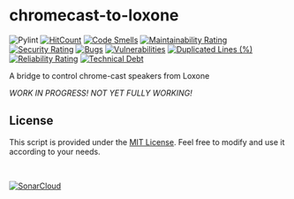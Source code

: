 # chromecast-to-loxone

![Pylint](https://github.com/marcelschreiner/chromecast-to-loxone/actions/workflows/pylint.yml/badge.svg)
[![HitCount](https://hits.dwyl.com/marcelschreiner/chromecast-to-loxone.svg?style=flat)](http://hits.dwyl.com/marcelschreiner/chromecast-to-loxone)
[![Code Smells](https://sonarcloud.io/api/project_badges/measure?project=marcelschreiner_chromecast-to-loxone&metric=code_smells)](https://sonarcloud.io/summary/new_code?id=marcelschreiner_chromecast-to-loxone)
[![Maintainability Rating](https://sonarcloud.io/api/project_badges/measure?project=marcelschreiner_chromecast-to-loxone&metric=sqale_rating)](https://sonarcloud.io/summary/new_code?id=marcelschreiner_chromecast-to-loxone)
[![Security Rating](https://sonarcloud.io/api/project_badges/measure?project=marcelschreiner_chromecast-to-loxone&metric=security_rating)](https://sonarcloud.io/summary/new_code?id=marcelschreiner_chromecast-to-loxone)
[![Bugs](https://sonarcloud.io/api/project_badges/measure?project=marcelschreiner_chromecast-to-loxone&metric=bugs)](https://sonarcloud.io/summary/new_code?id=marcelschreiner_chromecast-to-loxone)
[![Vulnerabilities](https://sonarcloud.io/api/project_badges/measure?project=marcelschreiner_chromecast-to-loxone&metric=vulnerabilities)](https://sonarcloud.io/summary/new_code?id=marcelschreiner_chromecast-to-loxone)
[![Duplicated Lines (%)](https://sonarcloud.io/api/project_badges/measure?project=marcelschreiner_chromecast-to-loxone&metric=duplicated_lines_density)](https://sonarcloud.io/summary/new_code?id=marcelschreiner_chromecast-to-loxone)
[![Reliability Rating](https://sonarcloud.io/api/project_badges/measure?project=marcelschreiner_chromecast-to-loxone&metric=reliability_rating)](https://sonarcloud.io/summary/new_code?id=marcelschreiner_chromecast-to-loxone)
[![Technical Debt](https://sonarcloud.io/api/project_badges/measure?project=marcelschreiner_chromecast-to-loxone&metric=sqale_index)](https://sonarcloud.io/summary/new_code?id=marcelschreiner_chromecast-to-loxone)

A bridge to control chrome-cast speakers from Loxone

*WORK IN PROGRESS! NOT YET FULLY WORKING!*


## License

This script is provided under the [MIT License](LICENSE.md). Feel free to modify and use it according to your needs.

<br />

[![SonarCloud](https://sonarcloud.io/images/project_badges/sonarcloud-black.svg)](https://sonarcloud.io/summary/new_code?id=marcelschreiner_chromecast-to-loxone)

